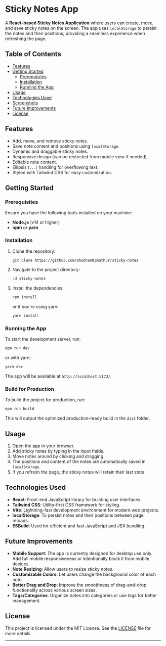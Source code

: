 # Sticky Notes App

A **React-based Sticky Notes Application** where users can create, move, and save sticky notes on the screen. The app uses `localStorage` to persist the notes and their positions, providing a seamless experience when refreshing the page.

## Table of Contents

- [Features](#features)
- [Getting Started](#getting-started)
  - [Prerequisites](#prerequisites)
  - [Installation](#installation)
  - [Running the App](#running-the-app)
- [Usage](#usage)
- [Technologies Used](#technologies-used)
- [Screenshots](#screenshots)
- [Future Improvements](#future-improvements)
- [License](#license)

## Features

- Add, move, and remove sticky notes.
- Save note content and positions using `localStorage`.
- Dynamic and draggable sticky notes.
- Responsive design (can be restricted from mobile view if needed).
- Editable note content.
- Ellipsis (`...`) handling for overflowing text.
- Styled with Tailwind CSS for easy customization.

## Getting Started

### Prerequisites

Ensure you have the following tools installed on your machine:

- **Node.js** (v14 or higher)
- **npm** or **yarn**

### Installation

1. Clone the repository:

   ```bash
   git clone https://github.com/shubham03mathur/sticky-notes
   ```

2. Navigate to the project directory:

   ```bash
   cd sticky-notes
   ```

3. Install the dependencies:

   ```bash
   npm install
   ```

   or if you're using yarn:

   ```bash
   yarn install
   ```

### Running the App

To start the development server, run:

```bash
npm run dev
```

or with yarn:

```bash
yarn dev
```

The app will be available at `http://localhost:5173/`.

### Build for Production

To build the project for production, run:

```bash
npm run build
```

This will output the optimized production-ready build in the `dist` folder.

## Usage

1. Open the app in your browser.
2. Add sticky notes by typing in the input fields.
3. Move notes around by clicking and dragging.
4. The positions and content of the notes are automatically saved in `localStorage`.
5. If you refresh the page, the sticky notes will retain their last state.

## Technologies Used

- **React**: Front-end JavaScript library for building user interfaces.
- **Tailwind CSS**: Utility-first CSS framework for styling.
- **Vite**: Lightning-fast development environment for modern web projects.
- **localStorage**: To persist notes and their positions between page reloads.
- **ESBuild**: Used for efficient and fast JavaScript and JSX bundling.


## Future Improvements

- **Mobile Support**: The app is currently designed for desktop use only. Add full mobile responsiveness or intentionally block it from mobile devices.
- **Note Resizing**: Allow users to resize sticky notes.
- **Customizable Colors**: Let users change the background color of each note.
- **Better Drag and Drop**: Improve the smoothness of drag-and-drop functionality across various screen sizes.
- **Tags/Categories**: Organize notes into categories or use tags for better management.

## License

This project is licensed under the MIT License. See the [LICENSE](LICENSE) file for more details.

---
